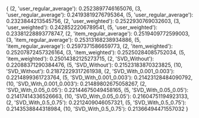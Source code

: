 {
  (2, 'user_regular_average'): 0.2523897746165076,
  (3, 'user_regular_average'): 0.24193819276795364,
  (5, 'user_regular_average'): 0.2323844213545756,
  (2, 'user_weighted'): 0.2522930769032603,
  (3, 'user_weighted'): 0.2428522206789541,
  (5, 'user_weighted'): 0.23381228893778747,
  (2, 'item_regular_average'): 0.2519409772599003,
  (3, 'item_regular_average'): 0.25313168238934886,
  (5, 'item_regular_average'): 0.2597371586659773,
  (2, 'item_weighted'): 0.25207872457326164,
  (3, 'item_weighted'): 0.25250284085752034,
  (5, 'item_weighted'): 0.25014382125273715,
  (2, 'SVD_Without'): 0.22088371290384476,
  (5, 'SVD_Without'): 0.21523183870323825,
  (10, 'SVD_Without'): 0.21872229317261938,
  (2, 'SVD_With_0.001_0.003'): 0.2214899361723764,
  (5, 'SVD_With_0.001_0.003'): 0.21423128484090792,
  (10, 'SVD_With_0.001_0.003'): 0.21489802675058267,
  (2, 'SVD_With_0.05_0.05'): 0.22144675049458165,
  (5, 'SVD_With_0.05_0.05'): 0.21417414336526663,
  (10, 'SVD_With_0.05_0.05'): 0.21604751194923133,
  (2, 'SVD_With_0.5_0.75'): 0.2212409046057321,
  (5, 'SVD_With_0.5_0.75'): 0.2143538844318984,
  (10, 'SVD_With_0.5_0.75'): 0.21366494471557032
}